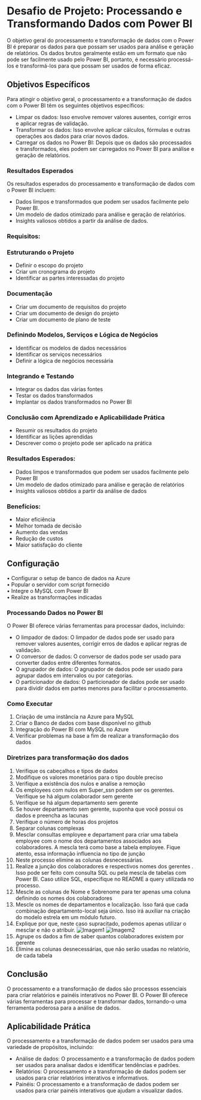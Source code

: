 # Desafio de Projeto: Processando e Transformando Dados com Power BI



O objetivo geral do processamento e transformação de dados com o Power BI é preparar os dados para que possam ser usados para análise e geração de relatórios. Os dados brutos geralmente estão em um formato que não pode ser facilmente usado pelo Power BI, portanto, é necessário processá-los e transformá-los para que possam ser usados de forma eficaz. 

## **Objetivos Específicos**

Para atingir o objetivo geral, o processamento e a transformação de dados com o Power BI têm os seguintes objetivos específicos:

- Limpar os dados: Isso envolve remover valores ausentes, corrigir erros e aplicar regras de validação.
- Transformar os dados: Isso envolve aplicar cálculos, fórmulas e outras operações aos dados para criar novos dados.
- Carregar os dados no Power BI: Depois que os dados são processados e transformados, eles podem ser carregados no Power BI para análise e geração de relatórios.

### **Resultados Esperados**

Os resultados esperados do processamento e transformação de dados com o Power BI incluem:

- Dados limpos e transformados que podem ser usados facilmente pelo Power BI.
- Um modelo de dados otimizado para análise e geração de relatórios.
- Insights valiosos obtidos a partir da análise de dados.



### **Requisitos:**

### **Estruturando o Projeto**

- Definir o escopo do projeto
- Criar um cronograma do projeto
- Identificar as partes interessadas do projeto

### **Documentação**

- Criar um documento de requisitos do projeto
- Criar um documento de design do projeto
- Criar um documento de plano de teste

### **Definindo Modelos, Serviços e Lógica de Negócios**

- Identificar os modelos de dados necessários
- Identificar os serviços necessários
- Definir a lógica de negócios necessária

### **Integrando e Testando**

- Integrar os dados das várias fontes
- Testar os dados transformados
- Implantar os dados transformados no Power BI

### **Conclusão com Aprendizado e Aplicabilidade Prática**

- Resumir os resultados do projeto
- Identificar as lições aprendidas
- Descrever como o projeto pode ser aplicado na prática

### **Resultados Esperados:**

- Dados limpos e transformados que podem ser usados facilmente pelo Power BI
- Um modelo de dados otimizado para análise e geração de relatórios
- Insights valiosos obtidos a partir da análise de dados

### **Benefícios:**

- Maior eficiência
- Melhor tomada de decisão
- Aumento das vendas
- Redução de custos
- Maior satisfação do cliente



## **Configuração**



• Configurar o setup de banco de dados na Azure</br>
• Popular o servidor com script fornecido</br>
• Integre o MySQL com Power BI</br>
• Realize as transformações indicadas</br>

### **Processando Dados no Power BI**

O Power BI oferece várias ferramentas para processar dados, incluindo:

- O limpador de dados: O limpador de dados pode ser usado para remover valores ausentes, corrigir erros de dados e aplicar regras de validação.
- O conversor de dados: O conversor de dados pode ser usado para converter dados entre diferentes formatos.
- O agrupador de dados: O agrupador de dados pode ser usado para agrupar dados em intervalos ou por categorias.
- O particionador de dados: O particionador de dados pode ser usado para dividir dados em partes menores para facilitar o processamento.

### Como Executar
1. Criação de uma instância na Azure para MySQL
2. Criar o Banco de dados com base disponível no github
3. Integração do Power BI com MySQL no Azure
4. Verificar problemas na base a fim de realizar a transformação dos
dados

### Diretrizes para transformação dos dados
1.	Verifique os cabeçalhos e tipos de dados
2.	Modifique os valores monetários para o tipo double preciso
3.	Verifique a existência dos nulos e analise a remoção
4.	Os employees com nulos em Super_ssn podem ser os gerentes. Verifique se há algum colaborador sem gerente
5.	Verifique se há algum departamento sem gerente
6.	Se houver departamento sem gerente, suponha que você possui os dados e preencha as lacunas
7.	Verifique o número de horas dos projetos
8.	Separar colunas complexas
9.	Mesclar consultas employee e departament para criar uma tabela employee com o nome dos departamentos associados aos colaboradores. A mescla terá como base a tabela employee. Fique atento, essa informação influencia no tipo de junção
10.	Neste processo elimine as colunas desnecessárias. 
11.	Realize a junção dos colaboradores e respectivos nomes dos gerentes . Isso pode ser feito com consulta SQL ou pela mescla de tabelas com Power BI. Caso utilize SQL, especifique no README a query utilizada no processo.
12.	Mescle as colunas de Nome e Sobrenome para ter apenas uma coluna definindo os nomes dos colaboradores
13.	Mescle os nomes de departamentos e localização. Isso fará que cada combinação departamento-local seja único. Isso irá auxiliar na criação do modelo estrela em um módulo futuro.
14.	Explique por que, neste caso supracitado, podemos apenas utilizar o mesclar e não o atribuir. 
![Imagem1](https://github.com/elisamaribeiro/my-projects-santander-dev-week-23/assets/125142048/605a14d9-f75b-40bb-b37b-82909faddcee)
![Imagem2](https://github.com/elisamaribeiro/my-projects-santander-dev-week-23/assets/125142048/fd8e6033-178f-4dad-a3a3-dd041734a536)
15.	Agrupe os dados a fim de saber quantos colaboradores existem por gerente
16.	Elimine as colunas desnecessárias, que não serão usadas no relatório, de cada tabela



## **Conclusão**

O processamento e a transformação de dados são processos essenciais para criar relatórios e painéis interativos no Power BI. O Power BI oferece várias ferramentas para processar e transformar dados, tornando-o uma ferramenta poderosa para a análise de dados.

## **Aplicabilidade Prática**

O processamento e a transformação de dados podem ser usados para uma variedade de propósitos, incluindo:

- Análise de dados: O processamento e a transformação de dados podem ser usados para analisar dados e identificar tendências e padrões.
- Relatórios: O processamento e a transformação de dados podem ser usados para criar relatórios interativos e informativos.
- Painéis: O processamento e a transformação de dados podem ser usados para criar painéis interativos que ajudam a visualizar dados.
